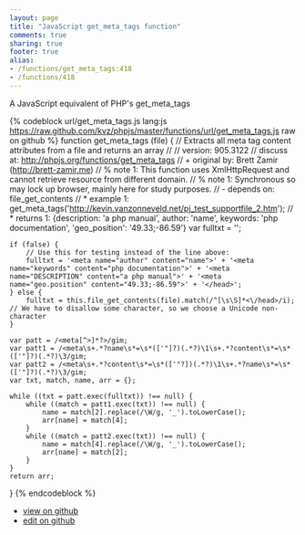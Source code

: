 ```yaml
---
layout: page
title: "JavaScript get_meta_tags function"
comments: true
sharing: true
footer: true
alias:
- /functions/get_meta_tags:418
- /functions/418
---
```

A JavaScript equivalent of PHP's get_meta_tags

{% codeblock url/get_meta_tags.js lang:js https://raw.github.com/kvz/phpjs/master/functions/url/get_meta_tags.js raw on github %}
function get_meta_tags (file) {
    // Extracts all meta tag content attributes from a file and returns an array
    //
    // version: 905.3122
    // discuss at: http://phpjs.org/functions/get_meta_tags
    // +   original by: Brett Zamir (http://brett-zamir.me)
    // %        note 1: This function uses XmlHttpRequest and cannot retrieve resource from different domain.
    // %        note 1: Synchronous so may lock up browser, mainly here for study purposes.
    // -    depends on: file_get_contents
    // *     example 1: get_meta_tags('http://kevin.vanzonneveld.net/pj_test_supportfile_2.htm');
    // *     returns 1: {description: 'a php manual', author: 'name', keywords: 'php documentation', 'geo_position': '49.33;-86.59'}
    var fulltxt = '';

    if (false) {
        // Use this for testing instead of the line above:
        fulltxt = '<meta name="author" content="name">' + '<meta name="keywords" content="php documentation">' + '<meta name="DESCRIPTION" content="a php manual">' + '<meta name="geo.position" content="49.33;-86.59">' + '</head>';
    } else {
        fulltxt = this.file_get_contents(file).match(/^[\s\S]*<\/head>/i); // We have to disallow some character, so we choose a Unicode non-character
    }

    var patt = /<meta[^>]*?>/gim;
    var patt1 = /<meta\s+.*?name\s*=\s*(['"]?)(.*?)\1\s+.*?content\s*=\s*(['"]?)(.*?)\3/gim;
    var patt2 = /<meta\s+.*?content\s*=\s*(['"?])(.*?)\1\s+.*?name\s*=\s*(['"]?)(.*?)\3/gim;
    var txt, match, name, arr = {};

    while ((txt = patt.exec(fulltxt)) !== null) {
        while ((match = patt1.exec(txt)) !== null) {
            name = match[2].replace(/\W/g, '_').toLowerCase();
            arr[name] = match[4];
        }
        while ((match = patt2.exec(txt)) !== null) {
            name = match[4].replace(/\W/g, '_').toLowerCase();
            arr[name] = match[2];
        }
    }
    return arr;
}
{% endcodeblock %}

 - [view on github](https://github.com/kvz/phpjs/blob/master/functions/url/get_meta_tags.js)
 - [edit on github](https://github.com/kvz/phpjs/edit/master/functions/url/get_meta_tags.js)
